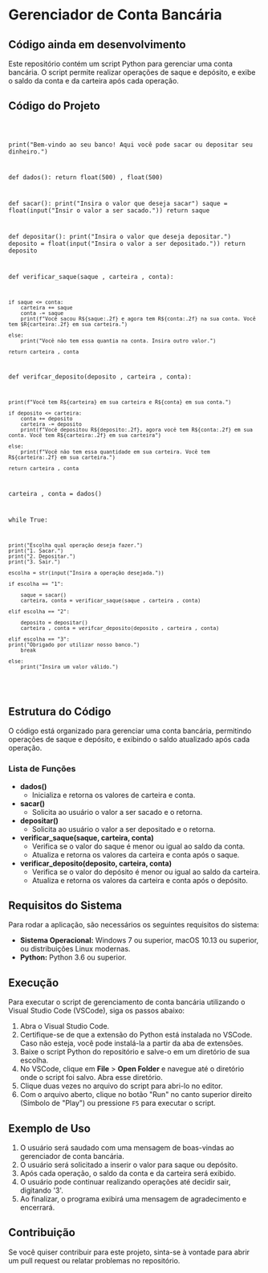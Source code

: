 <!DOCTYPE html>
<html>
<body>

<h1>Gerenciador de Conta Bancária</h1>

<h2>Código ainda em desenvolvimento</h2>

<p>Este repositório contém um script Python para gerenciar uma conta bancária. O script permite realizar operações de saque e depósito, e exibe o saldo da conta e da carteira após cada operação.</p>

<h2>Código do Projeto</h2>
<pre>
<code>

print("Bem-vindo ao seu banco! Aqui você pode sacar ou depositar seu dinheiro.")


def dados():
    return float(500) , float(500)

def sacar():
    print("Insira o valor que deseja sacar")
    saque = float(input("Insir o valor a ser sacado."))
    return saque

def depositar():
    print("Insira o valor que deseja depositar.")
    deposito = float(input("Insira o valor a ser depositado."))
    return deposito
    
def verificar_saque(saque , carteira , conta):

    if saque <= conta:
        carteira += saque
        conta -= saque
        print(f"Você sacou R${saque:.2f} e agora tem R${conta:.2f} na sua conta. Você tem $R{carteira:.2f} em sua carteira.")

    else:
        print("Você não tem essa quantia na conta. Insira outro valor.")
        
    return carteira , conta
        
        
def verifcar_deposito(deposito , carteira , conta):
    
    print(f"Você tem R${carteira} em sua carteira e R${conta} em sua conta.")
    
    if deposito <= carteira:
        conta += deposito
        carteira -= deposito
        print(f"Você depositou R${deposito:.2f}, agora você tem R${conta:.2f} em sua conta. Você tem R${carteira:.2f} em sua carteira")
    
    else:
        print(f"Você não tem essa quantidade em sua carteira. Você tem R${carteira:.2f} em sua carteira.")
        
    return carteira , conta
    
    
carteira , conta = dados()
        
        
while True:
        
    print("Escolha qual operação deseja fazer.")  
    print("1. Sacar.")
    print("2. Depositar.")
    print("3. Sair.")
    
    escolha = str(input("Insira a operação desejada."))
    
    if escolha == "1":
            
        saque = sacar()
        carteira, conta = verificar_saque(saque , carteira , conta)
        
    elif escolha == "2":
        
        deposito = depositar()
        carteira , conta = verifcar_deposito(deposito , carteira , conta) 

    elif escolha == "3":
    print("Obrigado por utilizar nosso banco.")
        break
    
    else:
        print("Insira um valor válido.")
        
    

</code>
</pre>

<h2>Estrutura do Código</h2>

<p>O código está organizado para gerenciar uma conta bancária, permitindo operações de saque e depósito, e exibindo o saldo atualizado após cada operação.</p>

<h3>Lista de Funções</h3>
<ul>
    <li><strong>dados()</strong>
        <ul>
            <li>Inicializa e retorna os valores de carteira e conta.</li>
        </ul>
    </li>
    <li><strong>sacar()</strong>
        <ul>
            <li>Solicita ao usuário o valor a ser sacado e o retorna.</li>
        </ul>
    </li>
    <li><strong>depositar()</strong>
        <ul>
            <li>Solicita ao usuário o valor a ser depositado e o retorna.</li>
        </ul>
    </li>
    <li><strong>verificar_saque(saque, carteira, conta)</strong>
        <ul>
            <li>Verifica se o valor do saque é menor ou igual ao saldo da conta.</li>
            <li>Atualiza e retorna os valores da carteira e conta após o saque.</li>
        </ul>
    </li>
    <li><strong>verificar_deposito(deposito, carteira, conta)</strong>
        <ul>
            <li>Verifica se o valor do depósito é menor ou igual ao saldo da carteira.</li>
            <li>Atualiza e retorna os valores da carteira e conta após o depósito.</li>
        </ul>
    </li>
</ul>

<h2>Requisitos do Sistema</h2>
<p>Para rodar a aplicação, são necessários os seguintes requisitos do sistema:</p>
<ul>
    <li><strong>Sistema Operacional:</strong> Windows 7 ou superior, macOS 10.13 ou superior, ou distribuições Linux modernas.</li>
    <li><strong>Python:</strong> Python 3.6 ou superior.</li>
</ul>

<h2>Execução</h2>
<p>Para executar o script de gerenciamento de conta bancária utilizando o Visual Studio Code (VSCode), siga os passos abaixo:</p>
<ol>
    <li>Abra o Visual Studio Code.</li>
    <li>Certifique-se de que a extensão do Python está instalada no VSCode. Caso não esteja, você pode instalá-la a partir da aba de extensões.</li>
    <li>Baixe o script Python do repositório e salve-o em um diretório de sua escolha.</li>
    <li>No VSCode, clique em <strong>File</strong> > <strong>Open Folder</strong> e navegue até o diretório onde o script foi salvo. Abra esse diretório.</li> 
    <li>Clique duas vezes no arquivo do script para abri-lo no editor.</li>
    <li>Com o arquivo aberto, clique no botão "Run" no canto superior direito (Símbolo de "Play") ou pressione <code>F5</code> para executar o script.</li>
</ol>

<h2>Exemplo de Uso</h2>
<ol>
    <li>O usuário será saudado com uma mensagem de boas-vindas ao gerenciador de conta bancária.</li>
    <li>O usuário será solicitado a inserir o valor para saque ou depósito.</li>
    <li>Após cada operação, o saldo da conta e da carteira será exibido.</li>
    <li>O usuário pode continuar realizando operações até decidir sair, digitando '3'.</li>
    <li>Ao finalizar, o programa exibirá uma mensagem de agradecimento e encerrará.</li>
</ol>

<h2>Contribuição</h2>
<p>Se você quiser contribuir para este projeto, sinta-se à vontade para abrir um pull request ou relatar problemas no repositório.</p>

</body>
</html>
